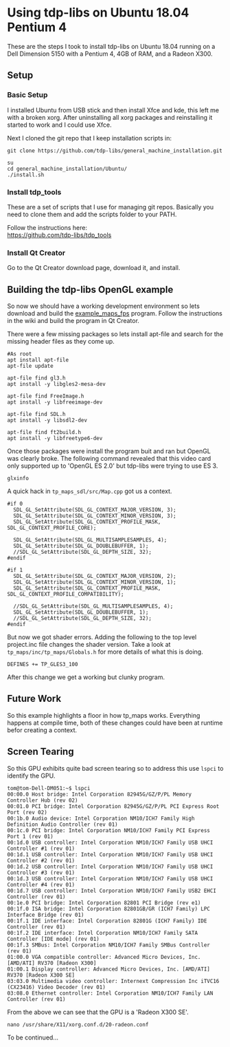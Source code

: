 # Using tdp-libs on Ubuntu 18.04 Pentium 4 
These are the steps I took to install tdp-libs on Ubuntu 18.04 running on a Dell Dimension 5150 with a Pentium 4, 4GB of RAM, and a Radeon X300.

## Setup
### Basic Setup
I installed Ubuntu from USB stick and then install Xfce and kde, this left me with a broken xorg. After uninstalling all xorg packages and reinstalling it started to work and I could use Xfce.

Next I cloned the git repo that I keep installation scripts in:
```
git clone https://github.com/tdp-libs/general_machine_installation.git

su 
cd general_machine_installation/Ubuntu/
./install.sh

```

### Install tdp_tools
These are a set of scripts that I use for managing git repos. Basically you need to clone them and add the scripts folder to your PATH.

Follow the instructions here:  
https://github.com/tdp-libs/tdp_tools

### Install Qt Creator
Go to the Qt Creator download page, download it, and install.

## Building the tdp-libs OpenGL example
So now we should have a working development environment so lets download and build the [example_maps_fps](https://github.com/tdp-libs/example_maps_fps) program. Follow the instructions in the wiki and build the program in Qt Creator.

There were a few missing packages so lets install apt-file and search for the missing header files as they come up.
```
#As root
apt install apt-file
apt-file update

apt-file find gl3.h
apt install -y libgles2-mesa-dev

apt-file find FreeImage.h
apt install -y libfreeimage-dev

apt-file find SDL.h
apt install -y libsdl2-dev

apt-file find ft2build.h
apt install -y libfreetype6-dev

```
Once those packages were install the program buit and ran but OpenGL was clearly broke. The following command revealed that this video card only supported up to 'OpenGL ES 2.0' but tdp-libs were trying to use ES 3.
```
glxinfo
```
A quick hack in ```tp_maps_sdl/src/Map.cpp``` got us a context.
```
#if 0
  SDL_GL_SetAttribute(SDL_GL_CONTEXT_MAJOR_VERSION, 3);
  SDL_GL_SetAttribute(SDL_GL_CONTEXT_MINOR_VERSION, 3);
  SDL_GL_SetAttribute(SDL_GL_CONTEXT_PROFILE_MASK, SDL_GL_CONTEXT_PROFILE_CORE);

  SDL_GL_SetAttribute(SDL_GL_MULTISAMPLESAMPLES, 4);
  SDL_GL_SetAttribute(SDL_GL_DOUBLEBUFFER, 1);
  //SDL_GL_SetAttribute(SDL_GL_DEPTH_SIZE, 32);
#endif

#if 1
  SDL_GL_SetAttribute(SDL_GL_CONTEXT_MAJOR_VERSION, 2);
  SDL_GL_SetAttribute(SDL_GL_CONTEXT_MINOR_VERSION, 1);
  SDL_GL_SetAttribute(SDL_GL_CONTEXT_PROFILE_MASK, SDL_GL_CONTEXT_PROFILE_COMPATIBILITY);

  //SDL_GL_SetAttribute(SDL_GL_MULTISAMPLESAMPLES, 4);
  SDL_GL_SetAttribute(SDL_GL_DOUBLEBUFFER, 1);
  //SDL_GL_SetAttribute(SDL_GL_DEPTH_SIZE, 32);
#endif

```
But now we got shader errors. Adding the following to the top level project.inc file changes the shader version. Take a look at ```tp_maps/inc/tp_maps/Globals.h``` for more details of what this is doing.
```
DEFINES += TP_GLES3_100

```
After this change we get a working but clunky program.

## Future Work
So this example highlights a floor in how tp_maps works. Everything happens at compile time, both of these changes could have been at runtime befor creating a context.

## Screen Tearing
So this GPU exhibits quite bad screen tearing so to address this use ```lspci``` to identify the GPU.
```
tom@tom-Dell-DM051:~$ lspci 
00:00.0 Host bridge: Intel Corporation 82945G/GZ/P/PL Memory Controller Hub (rev 02)
00:01.0 PCI bridge: Intel Corporation 82945G/GZ/P/PL PCI Express Root Port (rev 02)
00:1b.0 Audio device: Intel Corporation NM10/ICH7 Family High Definition Audio Controller (rev 01)
00:1c.0 PCI bridge: Intel Corporation NM10/ICH7 Family PCI Express Port 1 (rev 01)
00:1d.0 USB controller: Intel Corporation NM10/ICH7 Family USB UHCI Controller #1 (rev 01)
00:1d.1 USB controller: Intel Corporation NM10/ICH7 Family USB UHCI Controller #2 (rev 01)
00:1d.2 USB controller: Intel Corporation NM10/ICH7 Family USB UHCI Controller #3 (rev 01)
00:1d.3 USB controller: Intel Corporation NM10/ICH7 Family USB UHCI Controller #4 (rev 01)
00:1d.7 USB controller: Intel Corporation NM10/ICH7 Family USB2 EHCI Controller (rev 01)
00:1e.0 PCI bridge: Intel Corporation 82801 PCI Bridge (rev e1)
00:1f.0 ISA bridge: Intel Corporation 82801GB/GR (ICH7 Family) LPC Interface Bridge (rev 01)
00:1f.1 IDE interface: Intel Corporation 82801G (ICH7 Family) IDE Controller (rev 01)
00:1f.2 IDE interface: Intel Corporation NM10/ICH7 Family SATA Controller [IDE mode] (rev 01)
00:1f.3 SMBus: Intel Corporation NM10/ICH7 Family SMBus Controller (rev 01)
01:00.0 VGA compatible controller: Advanced Micro Devices, Inc. [AMD/ATI] RV370 [Radeon X300]
01:00.1 Display controller: Advanced Micro Devices, Inc. [AMD/ATI] RV370 [Radeon X300 SE]
03:03.0 Multimedia video controller: Internext Compression Inc iTVC16 (CX23416) Video Decoder (rev 01)
03:08.0 Ethernet controller: Intel Corporation NM10/ICH7 Family LAN Controller (rev 01)
```
From the above we can see that the GPU is a 'Radeon X300 SE'.

```
nano /usr/share/X11/xorg.conf.d/20-radeon.conf
```
To be continued...
